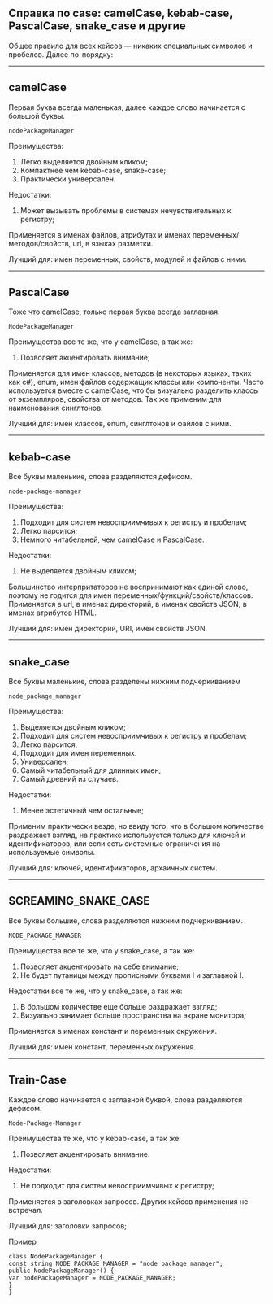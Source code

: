 ## Справка по case: camelCase, kebab-case, PascalCase, snake_case и другие

Общее правило для всех кейсов — никаких специальных символов и пробелов. Далее по-порядку:

----
## camelCase
Первая буква всегда маленькая, далее каждое слово начинается с большой буквы.

```nodePackageManager```

Преимущества:

1) Легко выделяется двойным кликом;
2) Компактнее чем kebab-case, snake-case;
3) Практически универсален.

Недостатки:

1) Может вызывать проблемы в системах нечувствительных к регистру; 

Применяется в именах файлов, атрибутах и именах переменных/методов/свойств, uri, в языках разметки.

Лучший для: имен переменных, свойств, модулей и файлов с ними.

----
## PascalCase

Тоже что camelCase, только первая буква всегда заглавная.

```NodePackageManager```

Преимущества все те же, что у camelCase, а так же:

1) Позволяет акцентировать внимание;

Применяется для имен классов, методов (в некоторых языках, таких как c#), enum, имен файлов содержащих классы или компоненты. Часто используется вместе с camelCase, что бы визуально разделить классы от экземпляров, свойства от методов. Так же применим для наименования синглтонов.

Лучший для: имен классов, enum, синглтонов и файлов с ними.

----
## kebab-case

Все буквы маленькие, слова разделяются дефисом.

```node-package-manager```

Преимущества:

1) Подходит для систем невосприимчивых к регистру и пробелам;
2) Легко парсится;
3) Немного читабельней, чем camelCase и PascalCase.

Недостатки:

1) Не выделяется двойным кликом;

Большинство интерпритаторов не воспринимают как единой слово, поэтому не годится для имен переменных/функций/свойств/классов.
Применяется в url, в именах директорий, в именах свойств JSON, в именах атрибутов HTML.

Лучший для: имен директорий, URI, имен свойств JSON.

----
## snake_case

Все буквы маленькие, слова разделены нижним подчеркиванием

```node_package_manager```

Преимущества:

1) Выделяется двойным кликом;
2) Подходит для систем невосприимчивых к регистру и пробелам;
3) Легко парсится;
4) Подходит для имен переменных.
5) Универсален;
6) Самый читабельный для длинных имен;
7) Самый древний из случаев.

Недостатки:

1) Менее эстетичный чем остальные;

Применим практически везде, но ввиду того, что в большом количестве раздражает взгляд, на практике используется только для ключей и идентификаторов, или если есть системные ограничения на используемые символы.

Лучший для: ключей, идентификаторов, архаичных систем.

----
## SCREAMING_SNAKE_CASE

Все буквы большие, слова разделяются нижним подчеркиванием.

```NODE_PACKAGE_MANAGER```

Преимущества все те же, что у snake_case, а так же:

1) Позволяет акцентировать на себе внимание;
2) Не будет путаницы между прописными буквами l и заглавной I.

Недостатки все те же, что у snake_case, а так же:

1) В большом количестве еще больше раздражает взгляд;
2) Визуально занимает больше пространства на экране монитора;

Применяется в именах констант и переменных окружения.

Лучший для: имен констант, переменных окружения.

----
## Train-Case

Каждое слово начинается с заглавной буквой, слова разделяются дефисом.

```Node-Package-Manager```

Преимущества те же, что у kebab-case, а так же:

1) Позволяет акцентировать внимание.

Недостатки:

1) Не подходит для систем невосприимчивых к регистру;

Применяется в заголовках запросов. Других кейсов применения не встречал.

Лучший для: заголовки запросов;

Пример

```/** Node-Package-Manager: node-package-manager/NodePackageManager.cs */
class NodePackageManager {
const string NODE_PACKAGE_MANAGER = "node_package_manager";
public NodePackageManager() {
var nodePackageManager = NODE_PACKAGE_MANAGER;
}
}
```